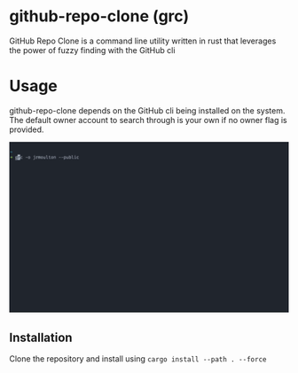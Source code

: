 # github-repo-clone (grc)

GitHub Repo Clone is a command line utility written in rust that 
leverages the power of fuzzy finding with the GitHub cli

# Usage

github-repo-clone depends on the GitHub cli being installed on the
system. The default owner account to search through is your own if no
owner flag is provided.

![grc-gif](images/grc-gif-v0.1.2.gif)

## Installation

Clone the repository and install using ```cargo install --path . --force```

